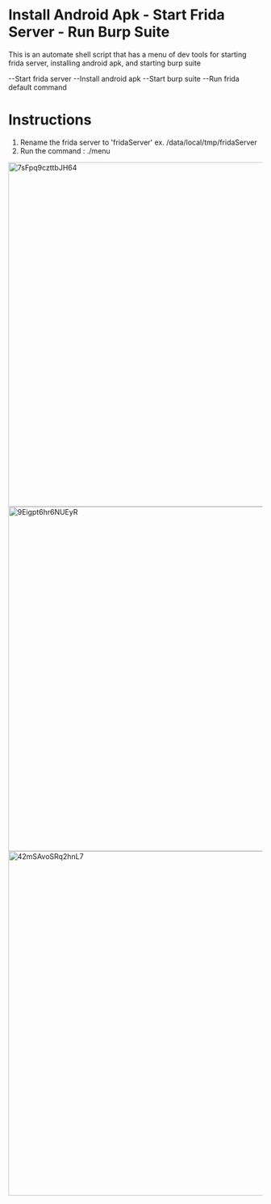 # Install Android Apk - Start Frida Server - Run Burp Suite
This is an automate shell script that has a menu of dev tools for starting frida server, installing android apk, and starting burp suite

--Start frida server
--Install android apk
--Start burp suite
--Run frida default command

# Instructions

1) Rename the frida server to 'fridaServer' ex. /data/local/tmp/fridaServer
2) Run the command : ./menu 

<img width="682" alt="7sFpq9czttbJH64" src="https://user-images.githubusercontent.com/4541512/160807680-e114b074-7e51-4119-b8dd-6ac2454fcc5a.png">

<img width="682" alt="9Eigpt6hr6NUEyR" src="https://user-images.githubusercontent.com/4541512/160807760-b3a8e66c-5319-470f-8b7c-e128a229ee6f.png">

<img width="682" alt="42mSAvoSRq2hnL7" src="https://user-images.githubusercontent.com/4541512/160807781-d139b805-fa0a-485e-b385-3ee8766b81de.png">
